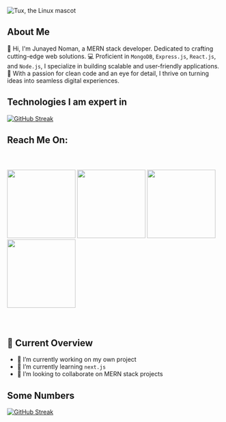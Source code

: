 ![Tux, the Linux mascot](https://i.postimg.cc/tCcBdzCc/Gradient-Banner.jpg)

## About Me
👋 Hi, I'm Junayed Noman, a MERN stack developer. Dedicated to crafting cutting-edge web solutions. 💻 Proficient in `MongoDB`, `Express.js`, `React.js`, and `Node.js`, I specialize in building scalable and user-friendly applications. 🚀 With a passion for clean code and an eye for detail, I thrive on turning ideas into seamless digital experiences.

## Technologies I am expert in
[![GitHub Streak](https://i.postimg.cc/0jqgptLG/Untitled-design-2.png)](#)

## Reach Me On:
<p style="padding: 40px 0;">
  <a href="#" target="_blank"><img src="https://i.postimg.cc/QNkcGfjR/Facebook-2.png" width="160" /></a>
  <a href="https://twitter.com/junayednoman" target="_blank"><img src="https://i.postimg.cc/Dm32wrQ0/Facebook-1.png" width="160" /></a>
  <a href="https://www.facebook.com/JunayedNoman.me" target="_blank"><img src="https://i.postimg.cc/RCXQJg2w/Facebook.png" width="160" /></a>
  <a href="mailto:junayednoman05@gmail.com
" target="_blank"><img src="https://i.postimg.cc/mZz6YzWd/Facebook-4.png" width="160" /></a>
</p>

## 👀 Current Overview
- 🔭 I’m currently working on my own project
- 🌱 I’m currently learning `next.js`
- 👯 I’m looking to collaborate on MERN stack projects

## Some Numbers

[![GitHub Streak](https://github-readme-streak-stats.herokuapp.com?user=junayednoman)](#)
